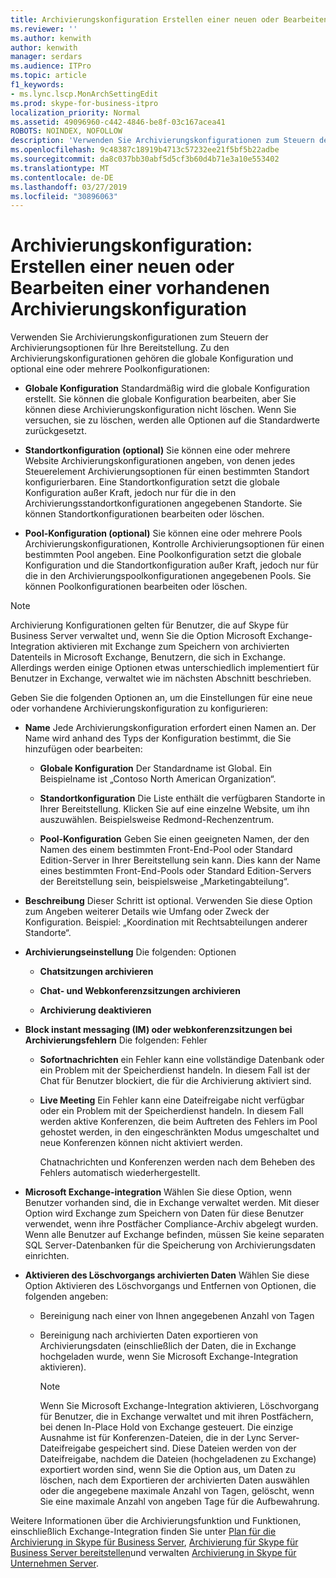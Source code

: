 ```yaml
---
title: Archivierungskonfiguration Erstellen einer neuen oder Bearbeiten einer vorhandenen
ms.reviewer: ''
ms.author: kenwith
author: kenwith
manager: serdars
ms.audience: ITPro
ms.topic: article
f1_keywords:
- ms.lync.lscp.MonArchSettingEdit
ms.prod: skype-for-business-itpro
localization_priority: Normal
ms.assetid: 49096960-c442-4846-be8f-03c167acea41
ROBOTS: NOINDEX, NOFOLLOW
description: 'Verwenden Sie Archivierungskonfigurationen zum Steuern der Archivierungsoptionen für Ihre Bereitstellung. Zu den Archivierungskonfigurationen gehören die globale Konfiguration und optional eine oder mehrere Poolkonfigurationen:'
ms.openlocfilehash: 9c48387c18919b4713c57232ee21f5bf5b22adbe
ms.sourcegitcommit: da8c037bb30abf5d5cf3b60d4b71e3a10e553402
ms.translationtype: MT
ms.contentlocale: de-DE
ms.lasthandoff: 03/27/2019
ms.locfileid: "30896063"
---
```

# <a name="archiving-configuration-create-new-or-edit-existing"></a>Archivierungskonfiguration: Erstellen einer neuen oder Bearbeiten einer vorhandenen Archivierungskonfiguration
 
Verwenden Sie Archivierungskonfigurationen zum Steuern der Archivierungsoptionen für Ihre Bereitstellung. Zu den Archivierungskonfigurationen gehören die globale Konfiguration und optional eine oder mehrere Poolkonfigurationen:
  
- **Globale Konfiguration** Standardmäßig wird die globale Konfiguration erstellt. Sie können die globale Konfiguration bearbeiten, aber Sie können diese Archivierungskonfiguration nicht löschen. Wenn Sie versuchen, sie zu löschen, werden alle Optionen auf die Standardwerte zurückgesetzt.
    
- **Standortkonfiguration (optional)** Sie können eine oder mehrere Website Archivierungskonfigurationen angeben, von denen jedes Steuerelement Archivierungsoptionen für einen bestimmten Standort konfigurierbaren. Eine Standortkonfiguration setzt die globale Konfiguration außer Kraft, jedoch nur für die in den Archivierungsstandortkonfigurationen angegebenen Standorte. Sie können Standortkonfigurationen bearbeiten oder löschen.
    
- **Pool-Konfiguration (optional)** Sie können eine oder mehrere Pools Archivierungskonfigurationen, Kontrolle Archivierungsoptionen für einen bestimmten Pool angeben. Eine Poolkonfiguration setzt die globale Konfiguration und die Standortkonfiguration außer Kraft, jedoch nur für die in den Archivierungspoolkonfigurationen angegebenen Pools. Sie können Poolkonfigurationen bearbeiten oder löschen.
    
> [!NOTE]
> Archivierung Konfigurationen gelten für Benutzer, die auf Skype für Business Server verwaltet und, wenn Sie die Option Microsoft Exchange-Integration aktivieren mit Exchange zum Speichern von archivierten Datenteils in Microsoft Exchange, Benutzern, die sich in Exchange. Allerdings werden einige Optionen etwas unterschiedlich implementiert für Benutzer in Exchange, verwaltet wie im nächsten Abschnitt beschrieben. 
  
Geben Sie die folgenden Optionen an, um die Einstellungen für eine neue oder vorhandene Archivierungskonfiguration zu konfigurieren:
- **Name** Jede Archivierungskonfiguration erfordert einen Namen an. Der Name wird anhand des Typs der Konfiguration bestimmt, die Sie hinzufügen oder bearbeiten:
    
  - **Globale Konfiguration** Der Standardname ist Global. Ein Beispielname ist „Contoso North American Organization“.
    
  - **Standortkonfiguration** Die Liste enthält die verfügbaren Standorte in Ihrer Bereitstellung. Klicken Sie auf eine einzelne Website, um ihn auszuwählen. Beispielsweise Redmond-Rechenzentrum.
    
  - **Pool-Konfiguration** Geben Sie einen geeigneten Namen, der den Namen des einem bestimmten Front-End-Pool oder Standard Edition-Server in Ihrer Bereitstellung sein kann. Dies kann der Name eines bestimmten Front-End-Pools oder Standard Edition-Servers der Bereitstellung sein, beispielsweise „Marketingabteilung“.
    
- **Beschreibung** Dieser Schritt ist optional. Verwenden Sie diese Option zum Angeben weiterer Details wie Umfang oder Zweck der Konfiguration. Beispiel: „Koordination mit Rechtsabteilungen anderer Standorte“.
    
- **Archivierungseinstellung** Die folgenden: Optionen
    
  - **Chatsitzungen archivieren**
    
  - **Chat- und Webkonferenzsitzungen archivieren**
    
  - **Archivierung deaktivieren**
    
- **Block instant messaging (IM) oder webkonferenzsitzungen bei Archivierungsfehlern** Die folgenden: Fehler
    
  - **Sofortnachrichten** ein Fehler kann eine vollständige Datenbank oder ein Problem mit der Speicherdienst handeln. In diesem Fall ist der Chat für Benutzer blockiert, die für die Archivierung aktiviert sind.
    
  - **Live Meeting** Ein Fehler kann eine Dateifreigabe nicht verfügbar oder ein Problem mit der Speicherdienst handeln. In diesem Fall werden aktive Konferenzen, die beim Auftreten des Fehlers im Pool gehostet werden, in den eingeschränkten Modus umgeschaltet und neue Konferenzen können nicht aktiviert werden.
    
    Chatnachrichten und Konferenzen werden nach dem Beheben des Fehlers automatisch wiederhergestellt.
    
- **Microsoft Exchange-integration** Wählen Sie diese Option, wenn Benutzer vorhanden sind, die in Exchange verwaltet werden. Mit dieser Option wird Exchange zum Speichern von Daten für diese Benutzer verwendet, wenn ihre Postfächer Compliance-Archiv abgelegt wurden. Wenn alle Benutzer auf Exchange befinden, müssen Sie keine separaten SQL Server-Datenbanken für die Speicherung von Archivierungsdaten einrichten.
    
- **Aktivieren des Löschvorgangs archivierten Daten** Wählen Sie diese Option Aktivieren des Löschvorgangs und Entfernen von Optionen, die folgenden angeben:
    
  - Bereinigung nach einer von Ihnen angegebenen Anzahl von Tagen
    
  - Bereinigung nach archivierten Daten exportieren von Archivierungsdaten (einschließlich der Daten, die in Exchange hochgeladen wurde, wenn Sie Microsoft Exchange-Integration aktivieren).
    
    > [!NOTE]
    > Wenn Sie Microsoft Exchange-Integration aktivieren, Löschvorgang für Benutzer, die in Exchange verwaltet und mit ihren Postfächern, bei denen In-Place Hold von Exchange gesteuert. Die einzige Ausnahme ist für Konferenzen-Dateien, die in der Lync Server-Dateifreigabe gespeichert sind. Diese Dateien werden von der Dateifreigabe, nachdem die Dateien (hochgeladenen zu Exchange) exportiert worden sind, wenn Sie die Option aus, um Daten zu löschen, nach dem Exportieren der archivierten Daten auswählen oder die angegebene maximale Anzahl von Tagen, gelöscht, wenn Sie eine maximale Anzahl von angeben Tage für die Aufbewahrung. 
  
Weitere Informationen über die Archivierungsfunktion und Funktionen, einschließlich Exchange-Integration finden Sie unter [Plan für die Archivierung in Skype für Business Server](../../../plan-your-deployment/archiving/archiving.md), [Archivierung für Skype für Business Server bereitstellen](../../../deploy/deploy-archiving/deploy-archiving.md)und verwalten [Archivierung in Skype für Unternehmen Server](../../../manage/archiving/archiving.md).

